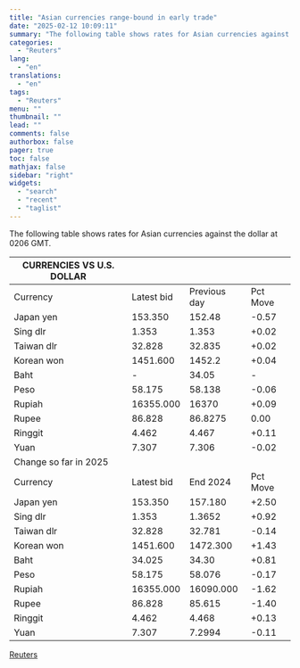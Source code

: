 ```yaml
---
title: "Asian currencies range-bound in early trade"
date: "2025-02-12 10:09:11"
summary: "The following table shows rates for Asian currencies against the dollar at 0206 GMT.CURRENCIES VS U.S. DOLLAR CurrencyLatest bidPrevious dayPct Move Japan yen153.350152.48-0.57 Sing dlr1.3531.353+0.02 Taiwan dlr32.82832.835+0.02 Korean won1451.6001452.2+0.04 Baht-34.05- Peso58.17558.138-0.06 Rupiah16355.00016370+0.09 Rupee86.82886.82750.00 Ringgit4.4624.467+0.11 Yuan7.3077.306-0.02 Change so far in 2025 CurrencyLatest bidEnd 2024Pct Move Japan yen153.350157.180+2.50 Sing dlr1.3531.3652+0.92 Taiwan dlr32.82832.781-0.14..."
categories:
  - "Reuters"
lang:
  - "en"
translations:
  - "en"
tags:
  - "Reuters"
menu: ""
thumbnail: ""
lead: ""
comments: false
authorbox: false
pager: true
toc: false
mathjax: false
sidebar: "right"
widgets:
  - "search"
  - "recent"
  - "taglist"
---
```


The following table shows rates for Asian currencies against the dollar at 0206 GMT.

| CURRENCIES VS U.S. DOLLAR |  |  |  |
| --- | --- | --- | --- |
| Currency | Latest bid | Previous day | Pct Move |
| Japan yen | 153.350 | 152.48 | -0.57 |
| Sing dlr | 1.353 | 1.353 | +0.02 |
| Taiwan dlr | 32.828 | 32.835 | +0.02 |
| Korean won | 1451.600 | 1452.2 | +0.04 |
| Baht | - | 34.05 | - |
| Peso | 58.175 | 58.138 | -0.06 |
| Rupiah | 16355.000 | 16370 | +0.09 |
| Rupee | 86.828 | 86.8275 | 0.00 |
| Ringgit | 4.462 | 4.467 | +0.11 |
| Yuan | 7.307 | 7.306 | -0.02 |
| Change so far in 2025 |  |  |  |
| Currency | Latest bid | End 2024 | Pct Move |
| Japan yen | 153.350 | 157.180 | +2.50 |
| Sing dlr | 1.353 | 1.3652 | +0.92 |
| Taiwan dlr | 32.828 | 32.781 | -0.14 |
| Korean won | 1451.600 | 1472.300 | +1.43 |
| Baht | 34.025 | 34.30 | +0.81 |
| Peso | 58.175 | 58.076 | -0.17 |
| Rupiah | 16355.000 | 16090.000 | -1.62 |
| Rupee | 86.828 | 85.615 | -1.40 |
| Ringgit | 4.462 | 4.468 | +0.13 |
| Yuan | 7.307 | 7.2994 | -0.11 |

[Reuters](https://www.tradingview.com/news/reuters.com,2025:newsml_L4N3P3054:0-asian-currencies-range-bound-in-early-trade/)

